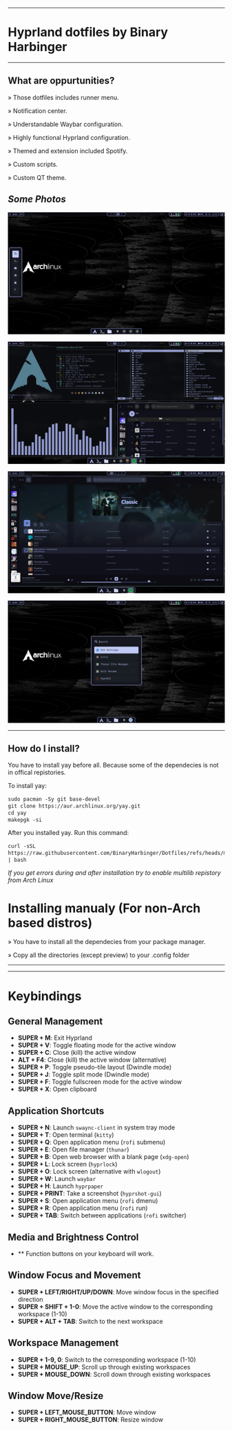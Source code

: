 
----------------------------------------------------------------------------------------

# Hyprland dotfiles by Binary Harbinger

----------------------------------------------------------------------------------------

## What are oppurtunities?

» Those dotfiles includes runner menu.

» Notification center.

» Understandable Waybar configuration.

» Highly functional Hyprland configuration.

» Themed and extension included Spotify.

» Custom scripts.

» Custom QT theme.

## *Some Photos*

![Photo](https://raw.githubusercontent.com/BinaryHarbinger/Dotfiles/main/preview/image0.png?raw=true)


![Photo](https://raw.githubusercontent.com/BinaryHarbinger/Dotfiles/main/preview/image4.png?raw=true)

![Photo](https://raw.githubusercontent.com/BinaryHarbinger/Dotfiles/main/preview/image6.png?raw=true)

![Photo](https://raw.githubusercontent.com/BinaryHarbinger/Dotfiles/main/preview/image3.png?raw=true)


----------------------------------------------------------------------------------------

## How do I install?

You have to install yay before all. Because some of the dependecies is not in offical repistories.

To install yay: 
```
sudo pacman -Sy git base-devel
git clone https://aur.archlinux.org/yay.git
cd yay
makepgk -si
```

After you installed yay. Run this command:
``` 
curl -sSL https://raw.githubusercontent.com/BinaryHarbinger/Dotfiles/refs/heads/main/install.sh | bash

```
_If you get errors during and after installation try to enable multilib repistory from Arch Linux_

# Installing manualy (For non-Arch based distros)

» You have to install all the dependecies from your package manager.

» Copy all the directories (except preview) to your .config folder

***


----------------------------------------------------------------------------------------

# Keybindings

## General Management
- **SUPER + M**: Exit Hyprland
- **SUPER + V**: Toggle floating mode for the active window
- **SUPER + C**: Close (kill) the active window
- **ALT + F4**: Close (kill) the active window (alternative)
- **SUPER + P**: Toggle pseudo-tile layout (Dwindle mode)
- **SUPER + J**: Toggle split mode (Dwindle mode)
- **SUPER + F**: Toggle fullscreen mode for the active window
- **SUPER + X**: Open clipboard

## Application Shortcuts
- **SUPER + N**: Launch `swaync-client` in system tray mode
- **SUPER + T**: Open terminal (`kitty`)
- **SUPER + Q**: Open application menu (`rofi` submenu)
- **SUPER + E**: Open file manager (`thunar`)
- **SUPER + B**: Open web browser with a blank page (`xdg-open`)
- **SUPER + L**: Lock screen (`hyprlock`)
- **SUPER + O**: Lock screen (alternative with `wlogout`)
- **SUPER + W**: Launch `waybar`
- **SUPER + H**: Launch `hyprpaper`
- **SUPER + PRINT**: Take a screenshot (`hyprshot-gui`)
- **SUPER + S**: Open application menu (`rofi` dmenu)
- **SUPER + R**: Open application menu (`rofi` run)
- **SUPER + TAB**: Switch between applications (`rofi` switcher)

## Media and Brightness Control
- ** Function buttons on your keyboard will work.

## Window Focus and Movement
- **SUPER + LEFT/RIGHT/UP/DOWN**: Move window focus in the specified direction
- **SUPER + SHIFT + 1-0**: Move the active window to the corresponding workspace (1-10)
- **SUPER + ALT + TAB**: Switch to the next workspace

## Workspace Management
- **SUPER + 1-9, 0**: Switch to the corresponding workspace (1-10)
- **SUPER + MOUSE_UP**: Scroll up through existing workspaces
- **SUPER + MOUSE_DOWN**: Scroll down through existing workspaces

## Window Move/Resize
- **SUPER + LEFT_MOUSE_BUTTON**: Move window
- **SUPER + RIGHT_MOUSE_BUTTON**: Resize window


